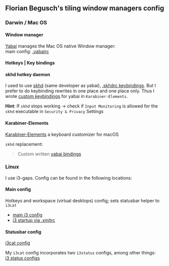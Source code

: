 ## Florian Begusch's tiling window managers config

### Darwin / Mac OS

#### Window manager

[Yabai](https://github.com/koekeishiya/yabai/) manages the Mac OS native Window manager:   
main config: [.yabairc](https://github.com/diepfote/dot-files/blob/1680d10bd9ccfe2071410cc933a6388715cafcb5/.yabairc)

#### Hotkeys | Key bindings

#### skhd hotkey daemon
I used to use [skhd](https://github.com/koekeishiya/skhd) (same developer as yabai), [.skhdrc keybindings](https://github.com/diepfote/dot-files/blob/cf154296e50119e8d06a1f2b8f45ebb4d6c594fd/.skhdrc).
But I prefer to do keybinding rewrites in one place and one place only.
Thus I wrote [custom keybindings](#karabiner-elements-keyboard-customizer-for-macos) for yabai in `Karabiner-Elements`.

**Hint**: If `skhd` stops working -> check if `Input Monitoring` is allowed for the `skhd` executable in `Security & Privacy` Settings

#### Karabiner-Elements
[Karabiner-Elements](https://github.com/pqrs-org/Karabiner-Elements) a keyboard customizer for macOS

`skhd` replacement:  
> Custom written [yabai bindings](https://github.com/diepfote/dot-files/blob/4aac67e7e445274004db207451b0f39fe0b8a0ad/.config/karabiner/assets/complex_modifications/skhd-replacement-for-yabai.json)

### Linux

I use i3-gaps. Config can be found in the following locations:

#### Main config

Hotkeys and workspace (virtual desktops) config; sets statusbar helper to `i3cat`

* [main i3 config](https://github.com/diepfote/dot-files/blob/79ab2e985900f60888de119171d02056c4f29231/.config/i3/config)
* [i3 startup via .xinitrc](https://github.com/diepfote/dot-files/blob/61fc984f9b7f332503755766a46bc5a84a58ff04/.xinitrc)

#### Statusbar config

[i3cat config](https://github.com/diepfote/dot-files/blob/011fa649ff02a2e470b3e495a903e65fc891c72f/.config/i3cat/config)

My `i3cat` config incorporates two `i3status` configs, among other things:  
  [i3 status configs](https://github.com/diepfote/dot-files/tree/b45e108a685225bdecd0dd2bd89f5beaf0ca45b9/.config/i3status)

